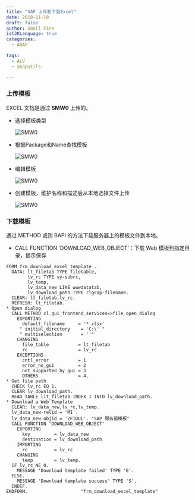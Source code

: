 ```yaml
---
title: "SAP 上传和下载Excel"
date: 2018-11-10
draft: false
author: Small Fire
isCJKLanguage: true
categories: 
  - ABAP

tags: 
  - ALV
  - abaputils

---
```


### 上传模板

EXCEL 文档是通过 **SMW0** 上传的。

- 选择模板类型

  ![SMW0](/images/ABAP/ABAP_SMW0_1.png)

- 根据Package和Name查找模板

  ![SMW0](/images/ABAP/ABAP_SMW0_2.png)

- 编辑模板

  ![SMW0](/images/ABAP/ABAP_SMW0_3.png)

- 创建模板，维护名称和描述后从本地选择文件上传

  ![SMW0](/images/ABAP/ABAP_SMW0_4.png)

### 下载模板

通过 METHOD 或则 BAPI 的方法下载服务器上的模板文件到本地。

- CALL FUNCTION 'DOWNLOAD_WEB_OBJECT'：下载 Web 模板到指定目录，提示保存

```ABAP
FORM frm_download_excel_template .
  DATA: lt_filetab TYPE filetable, 
        lv_rc TYPE sy-subrc,
        lv_temp,
        lv_data_new LIKE wwwdatatab,
        lv_download_path TYPE rlgrap-filename.
  CLEAR: lt_filetab,lv_rc.
  REFRESH: lt_filetab.
* Open dialog
  CALL METHOD cl_gui_frontend_services=>file_open_dialog
    EXPORTING
      default_filename     = '*.xlsx'
     " initial_directory    = 'C:\' "
     " multiselection       = ''"
    CHANGING
      file_table           = lt_filetab
      rc                   = lv_rc
    EXCEPTIONS
      cntl_error           = 1
      error_no_gui         = 2
      not_supported_by_gui = 3
      OTHERS               = 4.
* Get file path
  CHECK lv_rc EQ 1.
  CLEAR lv_download_path.
  READ TABLE lit_filetab INDEX 1 INTO lv_download_path.
* Download a Web Template
  CLEAR: lv_data_new,lv_rc,lv_temp.
  lv_data_new-relid = 'MI'.
  lv_data_new-objid = 'ZFIDUL'. "SAP 服务器模板" 
  CALL FUNCTION 'DOWNLOAD_WEB_OBJECT'
    EXPORTING
      key         = lv_data_new
      destination = lv_download_path
    IMPORTING
      rc          = lv_rc
    CHANGING
      temp        = lv_temp.
  IF lv_rc NE 0.
    MESSAGE 'Download template failed' TYPE 'E'.
  ELSE.
    MESSAGE 'Download template success' TYPE 'S'.
  ENDIF.
ENDFORM.                    "frm_download_excel_template"
```

